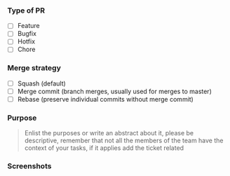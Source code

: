 ### Type of PR

- [ ] Feature
- [ ] Bugfix
- [ ] Hotfix
- [ ] Chore

### Merge strategy

- [ ] Squash (default)
- [ ] Merge commit (branch merges, usually used for merges to master)
- [ ] Rebase (preserve individual commits without merge commit)

### Purpose

> Enlist the purposes or write an abstract about it, please be descriptive, remember that not all the members of the team have the context of your tasks, if it applies add the ticket related

### Screenshots
